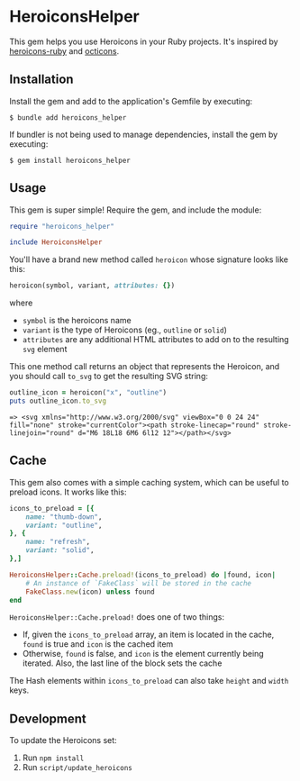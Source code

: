 # HeroiconsHelper

This gem helps you use Heroicons in your Ruby projects. It's inspired by [heroicons-ruby](https://github.com/chunlea/heroicons-ruby) and [octicons](https://github.com/primer/octicons).

## Installation

Install the gem and add to the application's Gemfile by executing:

    $ bundle add heroicons_helper

If bundler is not being used to manage dependencies, install the gem by executing:

    $ gem install heroicons_helper

## Usage

This gem is super simple! Require the gem, and include the module:

```ruby
require "heroicons_helper"

include HeroiconsHelper
```

You'll have a brand new method called `heroicon` whose signature looks like this:

```ruby
heroicon(symbol, variant, attributes: {})
```

where

* `symbol` is the heroicons name
* `variant` is the type of Heroicons (eg., `outline` or `solid`)
* `attributes` are any additional HTML attributes to add on to the resulting `svg` element

This one method call returns an object that represents the Heroicon, and you should call `to_svg` to get the resulting SVG string:

```ruby
outline_icon = heroicon("x", "outline")
puts outline_icon.to_svg
```
```
=> <svg xmlns="http://www.w3.org/2000/svg" viewBox="0 0 24 24" fill="none" stroke="currentColor"><path stroke-linecap="round" stroke-linejoin="round" d="M6 18L18 6M6 6l12 12"></path></svg>
```

## Cache

This gem also comes with a simple caching system, which can be useful to preload icons. It works like this:

``` ruby
icons_to_preload = [{
    name: "thumb-down",
    variant: "outline",
}, {
    name: "refresh",
    variant: "solid",
},]

HeroiconsHelper::Cache.preload!(icons_to_preload) do |found, icon|
    # An instance of `FakeClass` will be stored in the cache
    FakeClass.new(icon) unless found
end
```

`HeroiconsHelper::Cache.preload!` does one of two things:

* If, given the `icons_to_preload` array, an item is located in the cache, `found` is true and `icon` is the cached item
* Otherwise, `found` is false, and `icon` is the element currently being iterated. Also, the last line of the block sets the cache

The Hash elements within `icons_to_preload` can also take `height` and `width` keys.

## Development

To update the Heroicons set:

1. Run `npm install`
2. Run `script/update_heroicons`
